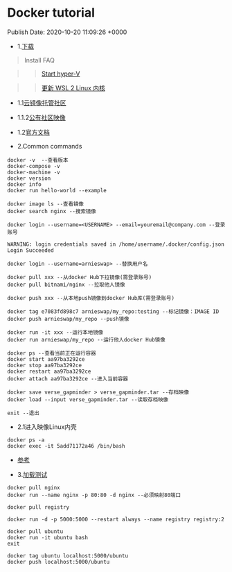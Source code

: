 # Docker tutorial
Publish Date: 2020-10-20 11:09:26 +0000

- 1.[下载](https://docs.docker.com/engine/install/)

> Install FAQ

>> [Start hyper-V](https://docs.docker.com/docker-for-windows/troubleshoot/#virtualization)

>> [更新 WSL 2 Linux 内核](https://docs.microsoft.com/zh-cn/windows/wsl/wsl2-kernel)

- 1.1[云镜像托管社区](https://hub.docker.com/)
- 1.1.2[公有社区映像](https://hub.docker.com/search?q=&type=image)

- 1.2[官方文档](https://docs.docker.com/engine/)

- 2.Common commands

```
docker -v  --查看版本
docker-compose -v
docker-machine -v
docker version
docker info
docker run hello-world --example

docker image ls --查看镜像
docker search nginx --搜索镜像

docker login --username=<USERNAME> --email=youremail@company.com --登录账号

WARNING: login credentials saved in /home/username/.docker/config.json
Login Succeeded

docker login --username=arnieswap> --替换用户名

docker pull xxx --从docker Hub下拉镜像(需登录账号)
docker pull bitnami/nginx --拉取他人镜像

docker push xxx --从本地push镜像到docker Hub库(需登录账号)

docker tag e7083fd898c7 arnieswap/my_repo:testing --标记镜像：IMAGE ID
docker push arnieswap/my_repo --push镜像

docker run -it xxx --运行本地镜像
docker run arnieswap/my_repo --运行他人docker Hub镜像

docker ps --查看当前正在运行容器
docker start aa97ba3292ce
docker stop aa97ba3292ce
docker restart aa97ba3292ce
docker attach aa97ba3292ce --进入当前容器

docker save verse_gapminder > verse_gapminder.tar --存档映像
docker load --input verse_gapminder.tar --读取存档映像

exit --退出
```

- 2.1进入映像Linux内壳

```
docker ps -a
docker exec -it 5add71172a46 /bin/bash
```

+ [参考](https://www.linux.com/training-tutorials/how-use-dockerhub/)

- 3.[加载测试](https://hub.docker.com/_/registry)
```
docker pull nginx
docker run --name nginx -p 80:80 -d nginx --必须映射80端口
```

```
docker pull registry

docker run -d -p 5000:5000 --restart always --name registry registry:2

docker pull ubuntu
docker run -it ubuntu bash
exit

docker tag ubuntu localhost:5000/ubuntu
docker push localhost:5000/ubuntu
```
